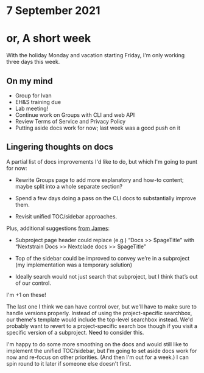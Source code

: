 # 7 September 2021
# or, A short week

With the holiday Monday and vacation starting Friday, I'm only working three
days this week.

## On my mind

  - Group for Ivan
  - EH&S training due
  - Lab meeting!
  - Continue work on Groups with CLI and web API
  - Review Terms of Service and Privacy Policy
  - Putting aside docs work for now; last week was a good push on it

## Lingering thoughts on docs

A partial list of docs improvements I'd like to do, but which I'm going to punt
for now:

  - Rewrite Groups page to add more explanatory and how-to content; maybe split
    into a whole separate section?

  - Spend a few days doing a pass on the CLI docs to substantially improve
    them.

  - Revisit unified TOC/sidebar approaches.

Plus, additional suggestions [from
James](https://bedfordlab.slack.com/archives/C01LCTT7JNN/p1630900155016900):

  - Subproject page header could replace (e.g.) “Docs >> $pageTitle” with
    “Nextstrain Docs >> Nextclade docs >> $pageTitle”

  - Top of the sidebar could be improved to convey we’re in a subproject (my
    implementation was a temporary solution)

  - Ideally search would not just search that subproject, but I think that’s
    out of our control.

I'm +1 on these!

The last one I think we can have control over, but we'll have to make sure to
handle versions properly.  Instead of using the project-specific searchbox, our
theme's template would include the top-level searchbox instead. We'd probably
want to revert to a project-specific search box though if you visit a specific
version of a subproject. Need to consider this.

I'm happy to do some more smoothing on the docs and would still like to
implement the unified TOC/sidebar, but I'm going to set aside docs work for now
and re-focus on other priorities. (And then I'm out for a week.) I can spin
round to it later if someone else doesn't first.

